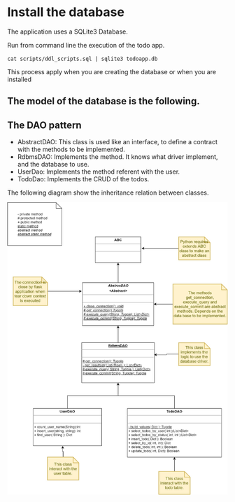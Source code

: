 # Install the database

The application uses a SQLite3 Database. 

Run from command line the execution of the todo app.

```
cat scripts/ddl_scripts.sql | sqlite3 todoapp.db
```

This process apply when you are creating the database or when you are installed


## The model of the database is the following.




## The DAO pattern

- AbstractDAO: This class is used like an interface, to define a contract with the methods to be implemented.
- RdbmsDAO:  Implements the method. It knows what driver implement, and the database to use.
- UserDao: Implements the method referent with the user.
- TodoDao: Implements the CRUD of the todos.

The following diagram show the inheritance relation between classes.



<img src="images/TODO_DAO_Diagram_class.JPG"
     alt="Login Page"
     style="float: left; margin-right: 10px;" />